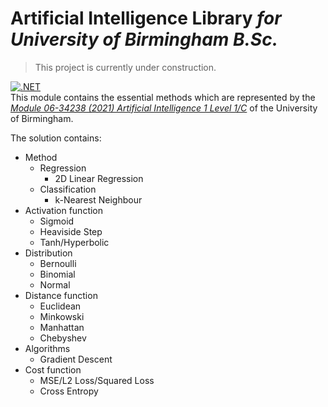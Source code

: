 # Artificial Intelligence Library *for University of Birmingham B.Sc.*

> This project is currently under construction.

[![.NET](https://github.com/KevinZonda/UoB.AI/actions/workflows/build.yml/badge.svg?branch=master)](https://github.com/KevinZonda/UoB.AI/actions/workflows/build.yml)  
This module contains the essential methods which are represented by the [*Module 06-34238 (2021) Artificial Intelligence 1 Level 1/C*](https://www.cs.bham.ac.uk/internal/modules/2021/06-34238/) of the University of Birmingham.

The solution contains:

- Method
  - Regression
    - 2D Linear Regression
  - Classification
    - k-Nearest Neighbour
- Activation function
  - Sigmoid
  - Heaviside Step
  - Tanh/Hyperbolic
- Distribution
  - Bernoulli
  - Binomial
  - Normal
- Distance function
  - Euclidean
  - Minkowski
  - Manhattan
  - Chebyshev
- Algorithms
  - Gradient Descent
- Cost function
  - MSE/L2 Loss/Squared Loss
  - Cross Entropy